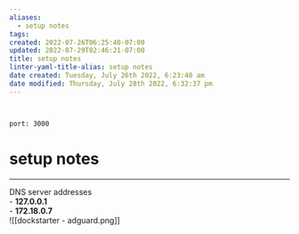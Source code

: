 ```yaml
---
aliases:
  - setup notes
tags: 
created: 2022-07-26T06:25:40-07:00
updated: 2022-07-29T02:46:21-07:00
title: setup notes
linter-yaml-title-alias: setup notes
date created: Tuesday, July 26th 2022, 6:23:40 am
date modified: Thursday, July 28th 2022, 6:32:37 pm
---
```

```ad-abstract


```

```ad-faq
port: 3000

```

# setup notes

----

DNS server addresses  
	- **127.0.0.1**  
	- **172.18.0.7**  
![[dockstarter - adguard.png]]
